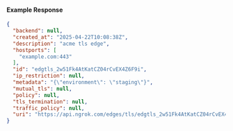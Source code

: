 <!-- Code generated for API Clients. DO NOT EDIT. -->
#### Example Response
```json
{
  "backend": null,
  "created_at": "2025-04-22T10:08:38Z",
  "description": "acme tls edge",
  "hostports": [
    "example.com:443"
  ],
  "id": "edgtls_2w51Fk4AtKatCZ04rCvEX4Z6F9i",
  "ip_restriction": null,
  "metadata": "{\"environment\": \"staging\"}",
  "mutual_tls": null,
  "policy": null,
  "tls_termination": null,
  "traffic_policy": null,
  "uri": "https://api.ngrok.com/edges/tls/edgtls_2w51Fk4AtKatCZ04rCvEX4Z6F9i"
}
